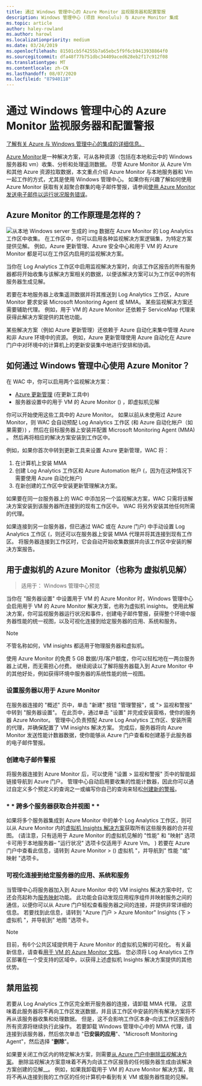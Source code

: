 ```yaml
---
title: 通过 Windows 管理中心的 Azure Monitor 监视服务器和配置警报
description: Windows 管理中心 (项目 Honolulu) 与 Azure Monitor 集成
ms.topic: article
author: haley-rowland
ms.author: harowl
ms.localizationpriority: medium
ms.date: 03/24/2019
ms.openlocfilehash: 81501cb5f4255b7a65ebc5f9f6cb9413938864f0
ms.sourcegitcommit: dfa48f77b751dbc34409aced628eb2f17c912f08
ms.translationtype: MT
ms.contentlocale: zh-CN
ms.lasthandoff: 08/07/2020
ms.locfileid: "87940118"
---
```

# <a name="monitor-servers-and-configure-alerts-with-azure-monitor-from-windows-admin-center"></a>通过 Windows 管理中心的 Azure Monitor 监视服务器和配置警报

[了解有关 Azure 与 Windows 管理中心的集成的详细信息。](../plan/azure-integration-options.md)

[Azure Monitor](https://docs.microsoft.com/azure/azure-monitor/overview)是一种解决方案，可从各种资源（包括在本地和云中的 Windows 服务器和 vm）收集、分析和处理遥测数据。 尽管 Azure Monitor 从 Azure Vm 和其他 Azure 资源拉取数据，本文重点介绍 Azure Monitor 与本地服务器和 Vm 一起工作的方式，尤其是使用 Windows 管理中心。 如果你有兴趣了解如何使用 Azure Monitor 获取有关超聚合群集的电子邮件警报，请参阅[使用 Azure Monitor 发送电子邮件以运行状况服务错误](https://docs.microsoft.com/windows-server/storage/storage-spaces/configure-azure-monitor)。

## <a name="how-does-azure-monitor-work"></a>Azure Monitor 的工作原理是怎样的？
![](../media/azure-monitor-diagram.png)从本地 Windows server 生成的 img 数据在 Azure Monitor 的 Log Analytics 工作区中收集。 在工作区中，你可以启用各种监视解决方案逻辑集，为特定方案提供见解。 例如，Azure 更新管理、Azure 安全中心和用于 VM 的 Azure Monitor 都是可以在工作区内启用的监视解决方案。

当你在 Log Analytics 工作区中启用监视解决方案时，向该工作区报告的所有服务器都将开始收集与该解决方案相关的数据，以便该解决方案可以为工作区中的所有服务器生成见解。

若要在本地服务器上收集遥测数据并将其推送到 Log Analytics 工作区，Azure Monitor 要求安装 Microsoft Monitoring Agent 或 MMA。 某些监视解决方案还需要辅助代理。 例如，用于 VM 的 Azure Monitor 还依赖于 ServiceMap 代理来获得此解决方案提供的其他功能。

某些解决方案（例如 Azure 更新管理）还依赖于 Azure 自动化来集中管理 Azure 和非 Azure 环境中的资源。 例如，Azure 更新管理使用 Azure 自动化在 Azure 门户中对环境中的计算机上的更新安装集中地进行安排和协调。


## <a name="how-does-windows-admin-center-enable-you-to-use-azure-monitor"></a>如何通过 Windows 管理中心使用 Azure Monitor？

在 WAC 中，你可以启用两个监视解决方案：

- [Azure 更新管理](azure-update-management.md) (在更新工具中) 
- 服务器设置中的用于 VM 的 Azure Monitor () ，即虚拟机见解

你可以开始使用这些工具中的 Azure Monitor。 如果以前从未使用过 Azure Monitor，则 WAC 会自动预配 Log Analytics 工作区 (和 Azure 自动化帐户（如果需要）) ，然后在目标服务器上安装并配置 Microsoft Monitoring Agent (MMA) 。 然后再将相应的解决方案安装到工作区中。

例如，如果你首次中转到更新工具来设置 Azure 更新管理，WAC 将：

1. 在计算机上安装 MMA
2. 创建 Log Analytics 工作区和 Azure Automation 帐户 (，因为在这种情况下需要使用 Azure 自动化帐户) 
3. 在新创建的工作区中安装更新管理解决方案。

如果要在同一台服务器上的 WAC 中添加另一个监视解决方案，WAC 只需将该解决方案安装到该服务器所连接到的现有工作区中。 WAC 将另外安装其他任何所需的代理。

如果连接到另一台服务器，但已通过 WAC 或在 Azure 门户) 中手动设置 Log Analytics 工作区 (，则还可以在服务器上安装 MMA 代理并将其连接到现有工作区。 将服务器连接到工作区时，它会自动开始收集数据并向该工作区中安装的解决方案报告。

## <a name="azure-monitor-for-virtual-machines-aka-virtual-machine-insights"></a>用于虚拟机的 Azure Monitor（也称为 虚拟机见解）
>适用于： Windows 管理中心预览

当你在 "服务器设置" 中设置用于 VM 的 Azure Monitor 时，Windows 管理中心会启用用于 VM 的 Azure Monitor 解决方案，也称为虚拟机 insights。 使用此解决方案，你可监视服务器运行状况和事件，创建电子邮件警报，获得整个环境中服务器性能的统一视图，以及可视化连接到给定服务器的应用、系统和服务。

> [!NOTE]
> 不管名称如何，VM insights 都适用于物理服务器和虚拟机。

使用 Azure Monitor 的免费 5 GB 数据/月/客户额度，你可以轻松地在一两台服务器上试用，而无需担心付费。 继续阅读以了解将服务器载入到 Azure Monitor 中的其他好处，例如获得环境中服务器的系统性能的统一视图。

### <a name="set-up-your-server-for-use-with-azure-monitor"></a>**设置服务器以用于 Azure Monitor**

在服务器连接的 "概述" 页中，单击 "新建" 按钮 "管理警报"，或 "> 监视和警报" 中转到 "服务器设置"。 在此页中，通过单击 "设置" 并完成安装窗格，使你的服务器 Azure Monitor。 管理中心负责预配 Azure Log Analytics 工作区、安装所需的代理，并确保配置了 VM insights 解决方案。 完成后，服务器将向 Azure Monitor 发送性能计数器数据，使你能够从 Azure 门户查看和创建基于此服务器的电子邮件警报。

### <a name="create-email-alerts"></a>**创建电子邮件警报**

将服务器连接到 Azure Monitor 后，可以使用 "设置 > 监视和警报" 页中的智能超链接导航到 Azure 门户。 管理中心自动启用要收集的性能计数器，因此你可以通过自定义多个预定义的查询之一或编写你自己的查询来轻松[创建新的警报](https://docs.microsoft.com/azure/azure-monitor/platform/alerts-log)。

### <a name="get-a-consolidated-view-across-multiple-servers-"></a>* * 跨多个服务器获取合并视图 * *

如果将多个服务器集成到 Azure Monitor 中的单个 Log Analytics 工作区，则可以从 Azure Monitor 内的[虚拟机 Insights 解决方案](https://docs.microsoft.com/azure/azure-monitor/insights/vminsights-overview)获取所有这些服务器的合并视图。   (请注意，只有适用于 Azure Monitor 的虚拟机见解的 "性能" 和 "映射" 选项卡可用于本地服务器– "运行状况" 选项卡仅适用于 Azure Vm。 ) 若要在 Azure 门户中查看此信息，请转到 Azure Monitor > () 虚拟机 "，并导航到" 性能 "或" 映射 "选项卡。

### <a name="visualize-apps-systems-and-services-connected-to-a-given-server"></a>**可视化连接到给定服务器的应用、系统和服务**

当管理中心将服务器加入到 Azure Monitor 中的 VM insights 解决方案中时，它还会亮起称为[服务映射](https://docs.microsoft.com/azure/azure-monitor/insights/service-map)功能。 此功能会自动发现应用程序组件并映射服务之间的通信，以便你可以从 Azure 门户轻松查看服务器之间的连接，并提供非常详细的信息。 若要找到此信息，请转到 "Azure 门户 > Azure Monitor" Insights (下 > 虚拟机 "，并导航到" 地图 "选项卡。

> [!NOTE]
> 目前，有6个公共区域提供用于 Azure Monitor 的虚拟机见解的可视化。  有关最新信息，请查看[用于 VM 的 Azure Monitor 文档](https://docs.microsoft.com/azure/azure-monitor/insights/vminsights-onboard#log-analytics)。  您必须将 Log Analytics 工作区部署在一个受支持的区域中，以获得上述虚拟机 Insights 解决方案提供的其他优势。

## <a name="disabling-monitoring"></a>禁用监视

若要从 Log Analytics 工作区完全断开服务器的连接，请卸载 MMA 代理。 这意味着此服务器将不再向工作区发送数据，并且该工作区中安装的所有解决方案将不再从该服务器收集和处理数据。 但是，这不会影响工作区本身–向该工作区报告的所有资源将继续执行此操作。 若要卸载 Windows 管理中心中的 MMA 代理，请连接到该服务器，然后依次单击 "**已安装的应用**"、"Microsoft Monitoring Agent"，然后选择 "**删除**"。

如果要关闭工作区内的特定解决方案，则需要[从 Azure 门户中删除监视解决方案](https://docs.microsoft.com/azure/azure-monitor/insights/solutions#remove-a-management-solution)。 删除监视解决方案意味着不再为向该工作区报告的任何服务器生成由该解决方案创建的见解__。 例如，如果我卸载用于 VM 的 Azure Monitor 解决方案，我将不再从连接到我的工作区的任何计算机中看到有关 VM 或服务器性能的见解。
